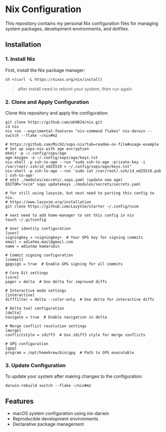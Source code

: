 # Nix Configuration

This repository contains my personal Nix configuration files for managing system packages, development environments, and dotfiles.

## Installation

### 1. Install Nix

First, install the Nix package manager:

```shell
sh <(curl -L https://nixos.org/nix/install)
```

> after install need to reboot your system, then run again

### 2. Clone and Apply Configuration

Clone this repository and apply the configuration:

```shell
git clone https://github.com/ak9024/nix.git
cd nix
nix run --exprimental-features "nix-command flakes" nix-darwin -- switch --flake ~/nix#m2
```


```shell
# https://github.com/Mic92/sops-nix?tab=readme-ov-file#usage-example
# Set up sops-nix with age encryption
mkdir -p ~/.config/sops/age
age-keygen -o ~/.config/sops/age/keys.txt
nix-shell -p ssh-to-age --run "sudo ssh-to-age -private-key -i /var/root/.ssh/id_ed25519 > ~/.config/sops/age/keys.txt"
nix-shell -p ssh-to-age --run 'sudo cat /var/root/.ssh/id_ed25519.pub | ssh-to-age'
# edit ./modules/secrets/.sops.yaml (update new age)
EDITOR="nvim" sops updatekeys ./modules/secrets/secrets.yaml
```


```shell
# for still using lazyvim, but next need to porting this config to nix.
# https://www.lazyvim.org/installation
git clone https://github.com/LazyVim/starter ~/.config/nvim
```

```shell
# next need to add home-manager to set this config in nix
touch ~/.gitconfig
```

```shell
# User identity configuration
[user]
signingkey = <signingkey>  # Your GPG key for signing commits
email = adiatma.mail@gmail.com
name = adiatma kamarudin

# Commit signing configuration
[commit]
gpgsign = true  # Enable GPG signing for all commits

# Core Git settings
[core]
pager = delta  # Use delta for improved diffs

# Interactive mode settings
[interactive]
difffilter = delta --color-only  # Use delta for interactive diffs

# Delta tool configuration
[delta]
navigate = true  # Enable navigation in delta

# Merge conflict resolution settings
[merge]
conflictstyle = zdiff3  # Use zdiff3 style for merge conflicts

# GPG configuration
[gpg]
program = /opt/homebrew/bin/gpg  # Path to GPG executable
```

### 3. Update Configuration

To update your system after making changes to the configuration:

```shell
darwin-rebuild switch --flake ~/nix#m2
```

## Features

- macOS system configuration using nix-darwin
- Reproducible development environments
- Declarative package management
